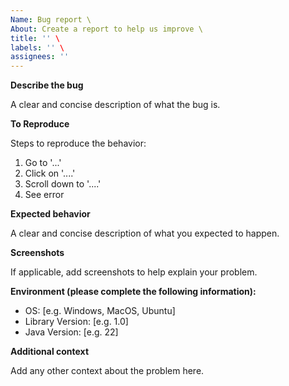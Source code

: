```yaml
---
Name: Bug report \
About: Create a report to help us improve \
title: '' \
labels: '' \
assignees: ''
---
```


**Describe the bug**

A clear and concise description of what the bug is.

**To Reproduce**

Steps to reproduce the behavior:

1. Go to '...'
1. Click on '....'
1. Scroll down to '....'
1. See error

**Expected behavior**

A clear and concise description of what you expected to happen.

**Screenshots**

If applicable, add screenshots to help explain your problem.

**Environment (please complete the following information):**

- OS: [e.g. Windows, MacOS, Ubuntu]
- Library Version: [e.g. 1.0]
- Java Version: [e.g. 22]

**Additional context**

Add any other context about the problem here.
